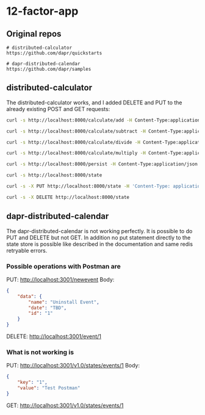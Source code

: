 # 12-factor-app

## Original repos

```shell
# distributed-calculator
https://github.com/dapr/quickstarts

# dapr-distributed-calendar
https://github.com/dapr/samples
```

## distributed-calculator

The distributed-calculator works, and I added DELETE and PUT to the already existing POST and GET requests:

```bash
curl -s http://localhost:8000/calculate/add -H Content-Type:application/json --data @operands.json
```

```bash
curl -s http://localhost:8000/calculate/subtract -H Content-Type:application/json --data @operands.json
```

```bash
curl -s http://localhost:8000/calculate/divide -H Content-Type:application/json --data @operands.json
```

```bash
curl -s http://localhost:8000/calculate/multiply -H Content-Type:application/json --data @operands.json
```

```bash
curl -s http://localhost:8000/persist -H Content-Type:application/json --data @persist.json
```

```bash
curl -s http://localhost:8000/state
```

```bash
curl -s -X PUT http://localhost:8000/state -H 'Content-Type: application/json' --data-raw '{"next": "12", "operation": "-" }' 
```

```bash
curl -s -X DELETE http://localhost:8000/state 
```

## dapr-distributed-calendar

The dapr-distributed-calendar is not working perfectly. It is possible to do PUT and DELETE but not GET. In addition no put statement directly to the state store is possible like described in the documentation and same redis retryable errors.

### Possible operations with Postman are

PUT: <http://localhost:3001/newevent>
Body:

```json
{
    "data": {
        "name": "Uninstall Event",
        "date": "TBD",
        "id": "1"
    }
}
```

DELETE: <http://localhost:3001/event/1>

### What is not working is

PUT: <http://localhost:3001/v1.0/states/events/1>
Body:

```json
{
    "key": "1",
    "value": "Test Postman"
}
```

GET: <http://localhost:3001/v1.0/states/events/1>
